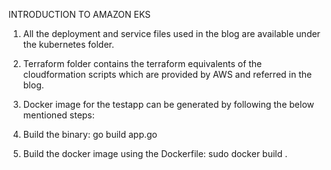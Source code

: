 INTRODUCTION TO AMAZON EKS 

1. All the deployment and service files used in the blog are available under the kubernetes folder.

2. Terraform folder contains the terraform equivalents of the cloudformation scripts which are provided by AWS and referred in the blog.

3. Docker image for the testapp can be generated by following the below mentioned steps:
  1. Build the binary: go build app.go
  2. Build the docker image using the Dockerfile: sudo docker build .